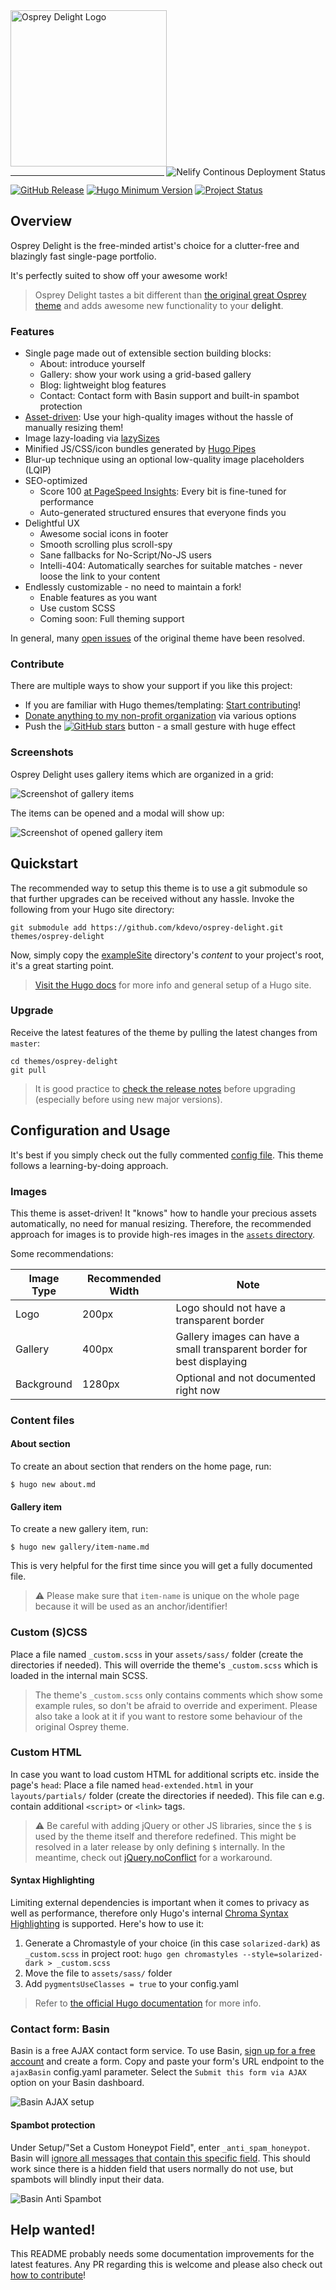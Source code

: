 <a href="https://git.io/osprey-delight" target="_blank">
    <img alt="Osprey Delight Logo" src="https://raw.githubusercontent.com/kdevo/osprey-delight/master/images/osprey-delight-logo.png" width="250">
</a>
<a href="https://kdevo.netlify.app/" target="_blank">
    <img align="right" alt="Nelify Continous Deployment Status" src="https://api.netlify.com/api/v1/badges/aff9a674-45e1-4437-89f7-2aabb281780f/deploy-status">
</a>

---
[![GitHub Release](https://img.shields.io/github/v/release/kdevo/osprey-delight?style=flat-square&color=%230097a7&logo=github)](https://github.com/kdevo/osprey-delight/releases/latest)
[![Hugo Minimum Version](https://img.shields.io/badge/hugo-%3E=v0.80-%230097a7?logo=hugo&style=flat-square)](https://github.com/gohugoio/hugo/releases)
[![Project Status](https://img.shields.io/website?label=kdevo&style=flat-square&up_color=%230097a7&url=https%3A%2F%2Fkdevo.github.io)](#keep-it-up)

## Overview

Osprey Delight is the free-minded artist's choice for a clutter-free and blazingly fast single-page portfolio. 

It's perfectly suited to show off your awesome work!

> Osprey Delight tastes a bit different than [the original great Osprey theme](https://github.com/tomanistor/osprey) and adds awesome new functionality to your **delight**.

### Features

- Single page made out of extensible section building blocks:
  - About: introduce yourself
  - Gallery: show your work using a grid-based gallery
  - Blog: lightweight blog features
  - Contact: Contact form with Basin support and built-in spambot protection
- [Asset-driven](https://gohugo.io/categories/asset-management): Use your high-quality images without the hassle of manually resizing them! 
- Image lazy-loading via [lazySizes](https://github.com/aFarkas/lazysizes)
- Minified JS/CSS/icon bundles generated by [Hugo Pipes](https://gohugo.io/hugo-pipes/)
- Blur-up technique using an optional low-quality image placeholders (LQIP)
- SEO-optimized
    - Score 100 [at PageSpeed Insights](https://developers.google.com/speed/pagespeed/insights/?url=https%3A%2F%2Fkdevo.github.io%2F): Every bit is fine-tuned for performance 
  - Auto-generated structured ensures that everyone finds you
- Delightful UX 
    - Awesome social icons in footer
    - Smooth scrolling plus scroll-spy
    - Sane fallbacks for No-Script/No-JS users
    - Intelli-404: Automatically searches for suitable matches - never loose the link to your content
- Endlessly customizable - no need to maintain a fork!
    - Enable features as you want
    - Use custom SCSS 
    - Coming soon: Full theming support

In general, many [open issues](https://github.com/tomanistor/osprey/issues) of the original theme have been resolved.

### Contribute

There are multiple ways to show your support if you like this project:
- If you are familiar with Hugo themes/templating: [Start contributing](CONTRIBUTING.md)!
- [Donate anything to my non-profit organization](https://pyotek.dev/donate) via various options
- Push the [![GitHub stars](https://img.shields.io/github/stars/kdevo/osprey-delight?style=social)](https://github.com/kdevo/osprey-delight/stargazers) button - a small gesture with huge effect

### Screenshots

Osprey Delight uses gallery items which are organized in a grid:

![Screenshot of gallery items](https://raw.githubusercontent.com/kdevo/osprey-delight/master/images/screenshot-work.png)


The items can be opened and a modal will show up:

![Screenshot of opened gallery item](https://raw.githubusercontent.com/kdevo/osprey-delight/master/images/screenshot-modal.png)


## Quickstart


The recommended way to setup this theme is to use a git submodule so that further upgrades can be received without any hassle.
Invoke the following from your Hugo site directory:

```shell
git submodule add https://github.com/kdevo/osprey-delight.git themes/osprey-delight
```

Now, simply copy the [exampleSite](/exampleSite) directory's *content* to your project's root, it's a great starting point.

> [Visit the Hugo docs](https://gohugo.io/getting-started/quick-start/#step-3-add-a-theme) for more info and general setup of a Hugo site.

### Upgrade

Receive the latest features of the theme by pulling the latest changes from `master`:

```
cd themes/osprey-delight
git pull
```

> It is good practice to [check the release notes](https://github.com/kdevo/osprey-delight/releases) before upgrading (especially before using new major versions).


## Configuration and Usage

It's best if you simply check out the fully commented [config file](/exampleSite/config.yaml).
This theme follows a learning-by-doing approach.

### Images

This theme is asset-driven! It "knows" how to handle your precious assets automatically, no need for manual resizing.
Therefore, the recommended approach for images is to provide high-res images in the [`assets` directory](https://gohugo.io/hugo-pipes/introduction/#asset-directory).

Some recommendations:

Image Type   | Recommended Width | Note
-------------|-------------------|---------------------------------------------------
Logo         | 200px             | Logo should not have a transparent border
Gallery      | 400px             | Gallery images can have a small transparent border for best displaying
Background   | 1280px            | Optional and not documented right now

### Content files

#### About section

To create an about section that renders on the home page, run:

```console
$ hugo new about.md
```

#### Gallery item

To create a new gallery item, run:

```console
$ hugo new gallery/item-name.md
```

This is very helpful for the first time since you will get a fully documented file.

> ⚠️ Please make sure that `item-name` is unique on the whole page because it will be used as an anchor/identifier!

### Custom (S)CSS

Place a file named `_custom.scss` in your `assets/sass/` folder (create the directories if needed). This will override the theme's `_custom.scss` which is loaded in the internal main SCSS.

> The theme's `_custom.scss` only contains comments which show some example rules, so don't be afraid to override and experiment.
> Please also take a look at it if you want to restore some behaviour of the original Osprey theme.


### Custom HTML

In case you want to load custom HTML for additional scripts etc. inside the page's `head`: Place a file named `head-extended.html` in your `layouts/partials/` folder (create the directories if needed). This file can e.g. contain additional `<script>` or `<link>` tags.

> :warning: Be careful with adding jQuery or other JS libraries, since the `$` is used by the theme itself and therefore redefined. This might be resolved in a later release by only defining `$` internally. In the meantime, check out [jQuery.noConflict](https://api.jquery.com/jQuery.noConflict/) for a workaround.

#### Syntax Highlighting

Limiting external dependencies is important when it comes to privacy as well as performance, therefore only Hugo's internal [Chroma Syntax Highlighting](https://gohugo.io/content-management/syntax-highlighting/) is supported. Here's how to use it:

1. Generate a Chromastyle of your choice (in this case `solarized-dark`) as `_custom.scss` in project root: `hugo gen chromastyles --style=solarized-dark > _custom.scss`
2. Move the file to `assets/sass/` folder
3. Add `pygmentsUseClasses = true` to your config.yaml

> Refer to [the official Hugo documentation](https://gohugo.io/content-management/syntax-highlighting/) for more info. 

### Contact form: Basin

Basin is a free AJAX contact form service. To use Basin, [sign up for a free account](https://usebasin.com/users/sign_up) and create a form. Copy and paste your form's URL endpoint to the `ajaxBasin` config.yaml parameter. Select the `Submit this form via AJAX` option on your Basin dashboard.

![Basin AJAX setup](https://raw.githubusercontent.com/kdevo/osprey-delight/master/images/basin-ajax-setup.png)

#### Spambot protection

Under Setup/"Set a Custom Honeypot Field", enter `_anti_spam_honeypot`.
Basin will [ignore all messages that contain this specific field](https://usebasin.com/docs/features/spam-filtering). This should work since there is a hidden field that users normally do not use, but spambots will blindly input their data.

![Basin Anti Spambot](https://raw.githubusercontent.com/kdevo/osprey-delight/master/images/basin-custom-honeypot.png)

## Help wanted!

This README probably needs some documentation improvements for the latest features.
Any PR regarding this is welcome and please also check out [how to contribute](CONTRIBUTING.md)!